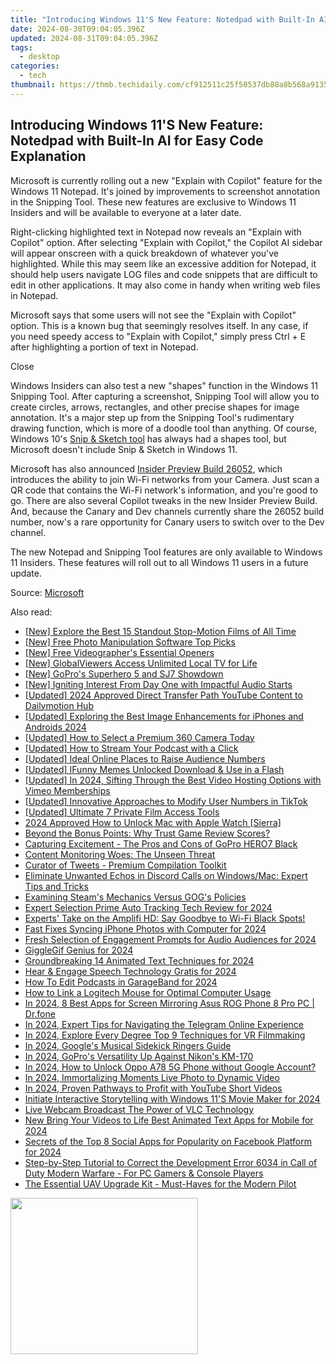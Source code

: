 ```yaml
---
title: "Introducing Windows 11'S New Feature: Notedpad with Built-In AI for Easy Code Explanation"
date: 2024-08-30T09:04:05.396Z
updated: 2024-08-31T09:04:05.396Z
tags:
  - desktop
categories:
  - tech
thumbnail: https://thmb.techidaily.com/cf912511c25f50537db88a8b568a9135cf27701df4689d69a4823381023d4752.jpg
---
```


## Introducing Windows 11'S New Feature: Notedpad with Built-In AI for Easy Code Explanation

Microsoft is currently rolling out a new "Explain with Copilot" feature for the Windows 11 Notepad. It's joined by improvements to screenshot annotation in the Snipping Tool. These new features are exclusive to Windows 11 Insiders and will be available to everyone at a later date.

 Right-clicking highlighted text in Notepad now reveals an "Explain with Copilot" option. After selecting "Explain with Copilot," the Copilot AI sidebar will appear onscreen with a quick breakdown of whatever you've highlighted. While this may seem like an excessive addition for Notepad, it should help users navigate LOG files and code snippets that are difficult to edit in other applications. It may also come in handy when writing web files in Notepad.

 Microsoft says that some users will not see the "Explain with Copilot" option. This is a known bug that seemingly resolves itself. In any case, if you need speedy access to "Explain with Copilot," simply press Ctrl + E after highlighting a portion of text in Notepad.

Close 

 Windows Insiders can also test a new "shapes" function in the Windows 11 Snipping Tool. After capturing a screenshot, Snipping Tool will allow you to create circles, arrows, rectangles, and other precise shapes for image annotation. It's a major step up from the Snipping Tool's rudimentary drawing function, which is more of a doodle tool than anything. Of course, Windows 10's [Snip & Sketch tool](https://techtrends.techidaily.com/the-ultimate-fixes-for-msstdfmtdll-error-message-notifications/) has always had a shapes tool, but Microsoft doesn't include Snip & Sketch in Windows 11.

 Microsoft has also announced [Insider Preview Build 26052](http://blogs.windows.com/windows-insider/2024/02/08/announcing-windows-11-insider-preview-build-26052-canary-and-dev-channels/), which introduces the ability to join Wi-Fi networks from your Camera. Just scan a QR code that contains the Wi-Fi network's information, and you're good to go. There are also several Copilot tweaks in the new Insider Preview Build. And, because the Canary and Dev channels currently share the 26052 build number, now's a rare opportunity for Canary users to switch over to the Dev channel.

 The new Notepad and Snipping Tool features are only available to Windows 11 Insiders. These features will roll out to all Windows 11 users in a future update.

 Source: [Microsoft](https://blogs.windows.com/windows-insider/2024/02/08/snipping-tool-and-notepad-updates-begin-rolling-out-to-windows-insiders/)

<ins class="adsbygoogle"
     style="display:block"
     data-ad-format="autorelaxed"
     data-ad-client="ca-pub-7571918770474297"
     data-ad-slot="1223367746"></ins>



<ins class="adsbygoogle"
     style="display:block"
     data-ad-client="ca-pub-7571918770474297"
     data-ad-slot="8358498916"
     data-ad-format="auto"
     data-full-width-responsive="true"></ins>

<span class="atpl-alsoreadstyle">Also read:</span>
<div><ul>
<li><a href="https://some-knowledge.techidaily.com/new-explore-the-best-15-standout-stop-motion-films-of-all-time/"><u>[New] Explore the Best  15 Standout Stop-Motion Films of All Time</u></a></li>
<li><a href="https://some-knowledge.techidaily.com/new-free-photo-manipulation-software-top-picks/"><u>[New] Free Photo Manipulation Software  Top Picks</u></a></li>
<li><a href="https://some-knowledge.techidaily.com/new-free-videographers-essential-openers/"><u>[New] Free Videographer's Essential Openers</u></a></li>
<li><a href="https://some-knowledge.techidaily.com/new-globalviewers-access-unlimited-local-tv-for-life/"><u>[New] GlobalViewers  Access Unlimited Local TV for Life</u></a></li>
<li><a href="https://some-knowledge.techidaily.com/new-gopros-superhero-5-and-sj7-showdown/"><u>[New] GoPro's Superhero 5 and SJ7 Showdown</u></a></li>
<li><a href="https://some-knowledge.techidaily.com/new-igniting-interest-from-day-one-with-impactful-audio-starts/"><u>[New] Igniting Interest From Day One with Impactful Audio Starts</u></a></li>
<li><a href="https://facebook-record-videos.techidaily.com/updated-2024-approved-direct-transfer-path-youtube-content-to-dailymotion-hub/"><u>[Updated] 2024 Approved  Direct Transfer Path  YouTube Content to Dailymotion Hub</u></a></li>
<li><a href="https://some-knowledge.techidaily.com/updated-exploring-the-best-image-enhancements-for-iphones-and-androids-2024/"><u>[Updated] Exploring the Best Image Enhancements for iPhones and Androids 2024</u></a></li>
<li><a href="https://some-knowledge.techidaily.com/updated-how-to-select-a-premium-360-camera-today/"><u>[Updated] How to Select a Premium 360 Camera Today</u></a></li>
<li><a href="https://some-knowledge.techidaily.com/updated-how-to-stream-your-podcast-with-a-click/"><u>[Updated] How to Stream Your Podcast with a Click</u></a></li>
<li><a href="https://some-knowledge.techidaily.com/updated-ideal-online-places-to-raise-audience-numbers/"><u>[Updated] Ideal Online Places to Raise Audience Numbers</u></a></li>
<li><a href="https://some-knowledge.techidaily.com/updated-ifunny-memes-unlocked-download-and-use-in-a-flash/"><u>[Updated] IFunny Memes Unlocked  Download & Use in a Flash</u></a></li>
<li><a href="https://vimeo-videos.techidaily.com/updated-in-2024-sifting-through-the-best-video-hosting-options-with-vimeo-memberships/"><u>[Updated] In 2024, Sifting Through the Best Video Hosting Options with Vimeo Memberships</u></a></li>
<li><a href="https://some-knowledge.techidaily.com/updated-innovative-approaches-to-modify-user-numbers-in-tiktok/"><u>[Updated] Innovative Approaches to Modify User Numbers in TikTok</u></a></li>
<li><a href="https://facebook-video-recording.techidaily.com/updated-ultimate-7-private-film-access-tools/"><u>[Updated] Ultimate 7 Private Film Access Tools</u></a></li>
<li><a href="https://fox-hovers.techidaily.com/2024-approved-how-to-unlock-mac-with-apple-watch-sierra/"><u>2024 Approved  How to Unlock Mac with Apple Watch [Sierra]</u></a></li>
<li><a href="https://games-able.techidaily.com/beyond-the-bonus-points-why-trust-game-review-scores/"><u>Beyond the Bonus Points: Why Trust Game Review Scores?</u></a></li>
<li><a href="https://buynow-info.techidaily.com/1722773607345-capturing-excitement-the-pros-and-cons-of-gopro-hero7-black/"><u>Capturing Excitement - The Pros and Cons of GoPro HERO7 Black</u></a></li>
<li><a href="https://tech-hub.techidaily.com/content-monitoring-woes-the-unseen-threat/"><u>Content Monitoring Woes: The Unseen Threat</u></a></li>
<li><a href="https://twitter-clips.techidaily.com/curator-of-tweets-premium-compilation-toolkit/"><u>Curator of Tweets - Premium Compilation Toolkit</u></a></li>
<li><a href="https://sound-issues.techidaily.com/eliminate-unwanted-echos-in-discord-calls-on-windowsmac-expert-tips-and-tricks/"><u>Eliminate Unwanted Echos in Discord Calls on Windows/Mac: Expert Tips and Tricks</u></a></li>
<li><a href="https://games-able.techidaily.com/examining-steams-mechanics-versus-gogs-policies/"><u>Examining Steam's Mechanics Versus GOG's Policies</u></a></li>
<li><a href="https://some-knowledge.techidaily.com/expert-selection-prime-auto-tracking-tech-review-for-2024/"><u>Expert Selection  Prime Auto Tracking Tech Review for 2024</u></a></li>
<li><a href="https://some-knowledge.techidaily.com/1723022814687-experts-take-on-the-amplifi-hd-say-goodbye-to-wi-fi-black-spots/"><u>Experts' Take on the Amplifi HD: Say Goodbye to Wi-Fi Black Spots!</u></a></li>
<li><a href="https://some-knowledge.techidaily.com/fast-fixes-syncing-iphone-photos-with-computer-for-2024/"><u>Fast Fixes  Syncing iPhone Photos with Computer for 2024</u></a></li>
<li><a href="https://some-knowledge.techidaily.com/fresh-selection-of-engagement-prompts-for-audio-audiences-for-2024/"><u>Fresh Selection of Engagement Prompts for Audio Audiences for 2024</u></a></li>
<li><a href="https://some-knowledge.techidaily.com/gigglegif-genius-for-2024/"><u>GiggleGif Genius for 2024</u></a></li>
<li><a href="https://some-knowledge.techidaily.com/groundbreaking-14-animated-text-techniques-for-2024/"><u>Groundbreaking 14 Animated Text Techniques for 2024</u></a></li>
<li><a href="https://some-knowledge.techidaily.com/hear-and-engage-speech-technology-gratis-for-2024/"><u>Hear & Engage  Speech Technology Gratis for 2024</u></a></li>
<li><a href="https://some-knowledge.techidaily.com/how-to-edit-podcasts-in-garageband-for-2024/"><u>How To Edit Podcasts in GarageBand for 2024</u></a></li>
<li><a href="https://techno-recovery.techidaily.com/how-to-link-a-logitech-mouse-for-optimal-computer-usage/"><u>How to Link a Logitech Mouse for Optimal Computer Usage</u></a></li>
<li><a href="https://screen-mirror.techidaily.com/in-2024-8-best-apps-for-screen-mirroring-asus-rog-phone-8-pro-pc-drfone-by-drfone-android/"><u>In 2024, 8 Best Apps for Screen Mirroring Asus ROG Phone 8 Pro PC | Dr.fone</u></a></li>
<li><a href="https://some-knowledge.techidaily.com/in-2024-expert-tips-for-navigating-the-telegram-online-experience/"><u>In 2024, Expert Tips for Navigating the Telegram Online Experience</u></a></li>
<li><a href="https://some-knowledge.techidaily.com/in-2024-explore-every-degree-top-9-techniques-for-vr-filmmaking/"><u>In 2024, Explore Every Degree  Top 9 Techniques for VR Filmmaking</u></a></li>
<li><a href="https://some-knowledge.techidaily.com/in-2024-googles-musical-sidekick-ringers-guide/"><u>In 2024, Google's Musical Sidekick Ringers Guide</u></a></li>
<li><a href="https://some-knowledge.techidaily.com/in-2024-gopros-versatility-up-against-nikons-km-170/"><u>In 2024, GoPro's Versatility Up Against Nikon's KM-170</u></a></li>
<li><a href="https://easy-unlock-android.techidaily.com/in-2024-how-to-unlock-oppo-a78-5g-phone-without-google-account-by-drfone-android/"><u>In 2024, How to Unlock Oppo A78 5G Phone without Google Account?</u></a></li>
<li><a href="https://some-knowledge.techidaily.com/in-2024-immortalizing-moments-live-photo-to-dynamic-video/"><u>In 2024, Immortalizing Moments  Live Photo to Dynamic Video</u></a></li>
<li><a href="https://youtube-stream.techidaily.com/in-2024-proven-pathways-to-profit-with-youtube-short-videos/"><u>In 2024, Proven Pathways to Profit with YouTube Short Videos</u></a></li>
<li><a href="https://some-knowledge.techidaily.com/initiate-interactive-storytelling-with-windows-11s-movie-maker-for-2024/"><u>Initiate Interactive Storytelling with Windows 11'S Movie Maker for 2024</u></a></li>
<li><a href="https://remote-screen-capture.techidaily.com/live-webcam-broadcast-the-power-of-vlc-technology/"><u>Live Webcam Broadcast  The Power of VLC Technology</u></a></li>
<li><a href="https://smart-video-creator.techidaily.com/new-bring-your-videos-to-life-best-animated-text-apps-for-mobile-for-2024/"><u>New Bring Your Videos to Life Best Animated Text Apps for Mobile for 2024</u></a></li>
<li><a href="https://facebook-video-recording.techidaily.com/secrets-of-the-top-8-social-apps-for-popularity-on-facebook-platform-for-2024/"><u>Secrets of the Top 8 Social Apps for Popularity on Facebook Platform for 2024</u></a></li>
<li><a href="https://some-knowledge.techidaily.com/step-by-step-tutorial-to-correct-the-development-error-6034-in-call-of-duty-modern-warfare-for-pc-gamers-and-console-players/"><u>Step-by-Step Tutorial to Correct the Development Error 6034 in Call of Duty Modern Warfare - For PC Gamers & Console Players</u></a></li>
<li><a href="https://extra-hints.techidaily.com/the-essential-uav-upgrade-kit-must-haves-for-the-modern-pilot/"><u>The Essential UAV Upgrade Kit - Must-Haves for the Modern Pilot</u></a></li>
</ul></div>

<!-- affiliate ads begin -->
<a href="https://printrendy.pxf.io/c/5597632/1453719/17020" target="_top" id="1453719"><img src="//a.impactradius-go.com/display-ad/17020-1453719" border="0" alt="" width="300" height="250"/></a><img height="0" width="0" src="https://imp.pxf.io/i/5597632/1453719/17020" style="position:absolute;visibility:hidden;" border="0" />
<!-- affiliate ads end -->